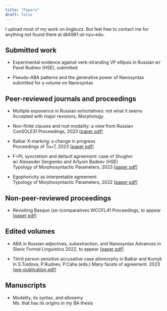 ```yaml
---
title: "Papers"
draft: false
---
```


I upload most of my work on lingbuzz. But feel free to contact me for anything not found there at dk4981-at-nyu-edu.

## Submitted work

+ Experimental evidence against verb-stranding VP ellipsis in Russian
   w/ Pavel Rudnev (HSE), submitted
   
+ Pseudo-ABA patterns and the generative power of Nanosyntax
   submitted for a volume on Nanosyntax

## Peer-reviewed journals and proceedings

  + Multiple exponence in Russian exhortatives: not what it seems  
  Accepted with major revisions, Morphology 

  + Non-finite clauses and root modality: a view from Russian  
  ConSOLE31 Proceedings, 2023 [[paper pdf](console31.pdf)] 

  + Balkar X-marking: a change in progress  
   Proceedings of Tu+7, 2023 [[paper pdf](BalkarX.pdf)] 
   
   + F=PL syncretism and default agreement: case of Shughni  
   w/ Alexander Sergienko and Artyom Badeev (HSE)  
   Typology of Morphosyntactic Parameters, 2023 [[paper pdf](TMP22.pdf)] 
   
   + Egophoricity as interpretable agreement  
   Typology of Morphosyntactic Parameters, 2022 [[paper pdf](TMP21.pdf)] 
   
## Non-peer-reviewed proceedings

  + Revisiting Basque (xe-)comparatives
  WCCFL41 Proceedings, to appear  [[paper pdf](wccfl41.pdf)] 
 
   
## Edited volumes
   
   + ABA in Russian adjectives, subextraction, and Nanosyntax
      Advances in Slavic Formal Linguistics 2022, to appear [[paper pdf](fdsl2022.pdf)]
   
   + Third person sensitive accusative case allomorphy in Balkar and Kumyk  
   In S.Toldova, P.Rudnev, P.Caha (eds.) Many facets of agreement. 2023  
   [[pre-publication pdf](3PersCase.pdf)] 
   
 ## Manuscripts

+ Modality, its syntax, and allosemy  
Ms. that has its origins in my BA thesis

